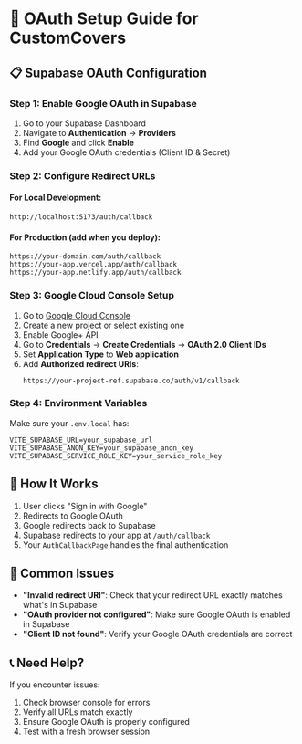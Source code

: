 # 🔐 OAuth Setup Guide for CustomCovers

## 📋 **Supabase OAuth Configuration**

### **Step 1: Enable Google OAuth in Supabase**
1. Go to your Supabase Dashboard
2. Navigate to **Authentication** → **Providers**
3. Find **Google** and click **Enable**
4. Add your Google OAuth credentials (Client ID & Secret)

### **Step 2: Configure Redirect URLs**

#### **For Local Development:**
```
http://localhost:5173/auth/callback
```

#### **For Production (add when you deploy):**
```
https://your-domain.com/auth/callback
https://your-app.vercel.app/auth/callback
https://your-app.netlify.app/auth/callback
```

### **Step 3: Google Cloud Console Setup**

1. Go to [Google Cloud Console](https://console.cloud.google.com/)
2. Create a new project or select existing one
3. Enable Google+ API
4. Go to **Credentials** → **Create Credentials** → **OAuth 2.0 Client IDs**
5. Set **Application Type** to **Web application**
6. Add **Authorized redirect URIs**:
   ```
   https://your-project-ref.supabase.co/auth/v1/callback
   ```

### **Step 4: Environment Variables**

Make sure your `.env.local` has:
```env
VITE_SUPABASE_URL=your_supabase_url
VITE_SUPABASE_ANON_KEY=your_supabase_anon_key
VITE_SUPABASE_SERVICE_ROLE_KEY=your_service_role_key
```

## 🔄 **How It Works**

1. User clicks "Sign in with Google"
2. Redirects to Google OAuth
3. Google redirects back to Supabase
4. Supabase redirects to your app at `/auth/callback`
5. Your `AuthCallbackPage` handles the final authentication

## 🚨 **Common Issues**

- **"Invalid redirect URI"**: Check that your redirect URL exactly matches what's in Supabase
- **"OAuth provider not configured"**: Make sure Google OAuth is enabled in Supabase
- **"Client ID not found"**: Verify your Google OAuth credentials are correct

## 📞 **Need Help?**

If you encounter issues:
1. Check browser console for errors
2. Verify all URLs match exactly
3. Ensure Google OAuth is properly configured
4. Test with a fresh browser session 